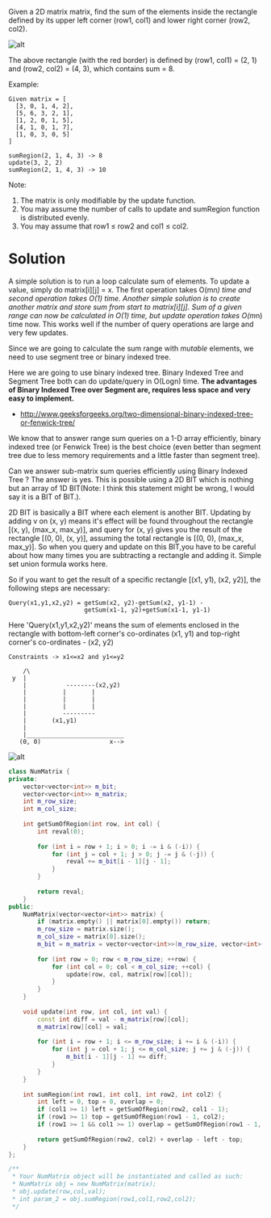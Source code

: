 Given a 2D matrix matrix, find the sum of the elements inside the rectangle defined by its upper left corner (row1, col1) and lower right corner (row2, col2).

![alt](https://leetcode.com/static/images/courses/range_sum_query_2d.png)

The above rectangle (with the red border) is defined by (row1, col1) = (2, 1) and (row2, col2) = (4, 3), which contains sum = 8.

Example:

```
Given matrix = [
  [3, 0, 1, 4, 2],
  [5, 6, 3, 2, 1],
  [1, 2, 0, 1, 5],
  [4, 1, 0, 1, 7],
  [1, 0, 3, 0, 5]
]

sumRegion(2, 1, 4, 3) -> 8
update(3, 2, 2)
sumRegion(2, 1, 4, 3) -> 10
```

Note:  
1. The matrix is only modifiable by the update function.  
2. You may assume the number of calls to update and sumRegion function is distributed evenly.  
3. You may assume that row1 ≤ row2 and col1 ≤ col2.  

# Solution

A simple solution is to run a loop  calculate sum of elements. To update a value, simply do matrix[i][j] = x. The first operation takes O(m*n) time and second operation takes O(1) time. Another simple solution is to create another matrix and store sum from start to matrix[i][j]. Sum of a given range can now be calculated in O(1) time, but update operation takes O(m*n) time now. This works well if the number of query operations are large and very few updates.

Since we are going to calculate the sum range with _mutable_ elements, we need to use segment tree or binary indexed tree.

Here we are going to use binary indexed tree. Binary Indexed Tree and Segment Tree both can do update/query in O(Logn) time. __The advantages of Binary Indexed Tree over Segment are, requires less space and very easy to implement.__

* http://www.geeksforgeeks.org/two-dimensional-binary-indexed-tree-or-fenwick-tree/

We know that to answer range sum queries on a 1-D array efficiently, binary indexed tree (or Fenwick Tree) is the best choice (even better than segment tree due to less memory requirements and a little faster than segment tree).

Can we answer sub-matrix sum queries efficiently using Binary Indexed Tree ? The answer is yes. This is possible using a 2D BIT which is nothing but an array of 1D BIT(Note: I think this statement might be wrong, I would say it is a BIT of BIT.).

2D BIT is basically a BIT where each element is another BIT.
Updating by adding v on (x, y) means it's effect will be found throughout the rectangle [(x, y), (max_x, max_y)], and query for (x, y) gives you the result of the rectangle [(0, 0), (x, y)], assuming the total rectangle is [(0, 0), (max_x, max_y)]. So when you query and update on this BIT,you have to be careful about how many times you are subtracting a rectangle and adding it. Simple set union formula
works here. 
 
So if you want to get the result of a specific rectangle
[(x1, y1), (x2, y2)], the following steps are necessary:

``` 
Query(x1,y1,x2,y2) = getSum(x2, y2)-getSum(x2, y1-1) -
                     getSum(x1-1, y2)+getSum(x1-1, y1-1)
```

Here 'Query(x1,y1,x2,y2)' means the sum of elements enclosed in the rectangle with bottom-left corner's co-ordinates (x1, y1) and top-right corner's co-ordinates - (x2, y2)
 
```Constraints -> x1<=x2 and y1<=y2```

```
    /\
 y  |
    |           --------(x2,y2)
    |          |       |
    |          |       |
    |          |       |
    |          ---------
    |       (x1,y1)
    |
    |___________________________
   (0, 0)                   x-->
```   


![alt](https://raw.githubusercontent.com/hot13399/leetcode-graphic-answer/master/308.%20Range%20Sum%20Query%202D%20-%20Mutable.jpg)


```cpp
class NumMatrix {
private:
    vector<vector<int>> m_bit;
    vector<vector<int>> m_matrix;
    int m_row_size;
    int m_col_size;
    
    int getSumOfRegion(int row, int col) {
        int reval(0);
        
        for (int i = row + 1; i > 0; i -= i & (-i)) {
            for (int j = col + 1; j > 0; j -= j & (-j)) {
                reval += m_bit[i - 1][j - 1];
            }
        }
        
        return reval;
    }
public:
    NumMatrix(vector<vector<int>> matrix) {
        if (matrix.empty() || matrix[0].empty()) return;
        m_row_size = matrix.size();
        m_col_size = matrix[0].size();
        m_bit = m_matrix = vector<vector<int>>(m_row_size, vector<int>(m_col_size, 0));
        
        for (int row = 0; row < m_row_size; ++row) {
            for (int col = 0; col < m_col_size; ++col) {
                update(row, col, matrix[row][col]);
            }
        }
    }
    
    void update(int row, int col, int val) {
        const int diff = val - m_matrix[row][col];
        m_matrix[row][col] = val;
        
        for (int i = row + 1; i <= m_row_size; i += i & (-i)) {
            for (int j = col + 1; j <= m_col_size; j += j & (-j)) {
                m_bit[i - 1][j - 1] += diff;
            }
        }
    }
    
    int sumRegion(int row1, int col1, int row2, int col2) {
        int left = 0, top = 0, overlap = 0;
        if (col1 >= 1) left = getSumOfRegion(row2, col1 - 1);
        if (row1 >= 1) top = getSumOfRegion(row1 - 1, col2);
        if (row1 >= 1 && col1 >= 1) overlap = getSumOfRegion(row1 - 1, col1 - 1);
        
        return getSumOfRegion(row2, col2) + overlap - left - top;
    }
};

/**
 * Your NumMatrix object will be instantiated and called as such:
 * NumMatrix obj = new NumMatrix(matrix);
 * obj.update(row,col,val);
 * int param_2 = obj.sumRegion(row1,col1,row2,col2);
 */
```

